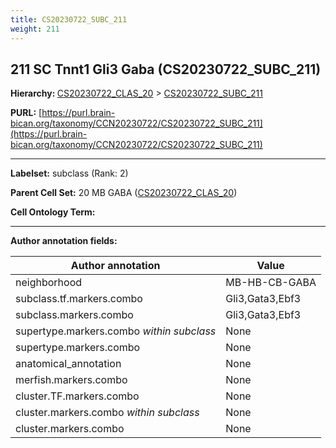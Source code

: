 ```yaml
---
title: CS20230722_SUBC_211
weight: 211
---
```

## 211 SC Tnnt1 Gli3 Gaba (CS20230722_SUBC_211)
<b>Hierarchy: </b>
[CS20230722_CLAS_20](../CS20230722_CLAS_20) >
[CS20230722_SUBC_211](../CS20230722_SUBC_211)

**PURL:** [https://purl.brain-bican.org/taxonomy/CCN20230722/CS20230722_SUBC_211](https://purl.brain-bican.org/taxonomy/CCN20230722/CS20230722_SUBC_211)

---


**Labelset:** subclass (Rank: 2)

**Parent Cell Set:** 20 MB GABA ([CS20230722_CLAS_20](../CS20230722_CLAS_20))



**Cell Ontology Term:** 

[MARKER GENES.]: #


---

[TRANSFERRED ANNOTATIONS.]: #


[AUTHOR ANNOTATION FIELDS.]: #


**Author annotation fields:**

| Author annotation | Value |
|-------------------|-------|
|neighborhood|MB-HB-CB-GABA|
|subclass.tf.markers.combo|Gli3,Gata3,Ebf3|
|subclass.markers.combo|Gli3,Gata3,Ebf3|
|supertype.markers.combo _within subclass_|None|
|supertype.markers.combo|None|
|anatomical_annotation|None|
|merfish.markers.combo|None|
|cluster.TF.markers.combo|None|
|cluster.markers.combo _within subclass_|None|
|cluster.markers.combo|None|
